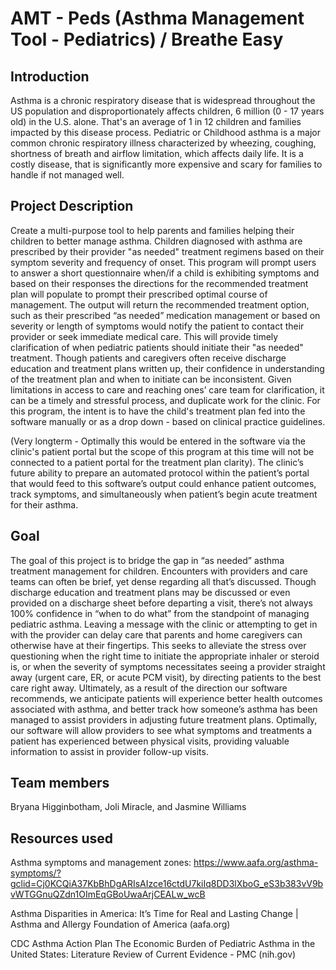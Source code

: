 # AMT - Peds (Asthma Management Tool - Pediatrics) / Breathe Easy
## Introduction 
Asthma is a chronic respiratory disease that is widespread throughout the US population and disproportionately affects children, 6 million (0 - 17 years old) in the U.S. alone. That's an average of 1 in 12 children and families impacted by this disease process. Pediatric or Childhood asthma is a major common chronic respiratory illness characterized by wheezing, coughing, shortness of breath and airflow limitation, which affects daily life. It is a costly disease, that is significantly more expensive and scary for families to handle if not managed well. 

## Project Description
Create a multi-purpose tool to help parents and families helping their children to better manage asthma. Children diagnosed with asthma are prescribed by their provider "as needed" treatment regimens based on their symptom severity and frequency of onset. This program will prompt users to answer a short questionnaire when/if a child is exhibiting symptoms and based on their responses the directions for the recommended treatment plan will populate to prompt their prescribed optimal course of management. The output will return the recommended treatment option, such as their prescribed “as needed” medication management or based on severity or length of symptoms would notify the patient to contact their provider or seek immediate medical care. This will provide timely clarification of when pediatric patients should initiate their "as needed" treatment. Though patients and caregivers often receive discharge education and treatment plans written up, their confidence in understanding of the treatment plan and when to initiate can be inconsistent. Given limitations in access to care and reaching ones’ care team for clarification, it can be a timely and stressful process, and duplicate work for the clinic. For this program, the intent is to have the child's treatment plan fed into the software manually or as a drop down - based on clinical practice guidelines. 

(Very longterm - Optimally this would be entered in the software via the clinic's patient portal but the scope of this program at this time will not be connected to a patient portal for the treatment plan clarity). The clinic’s future ability to prepare an automated protocol within the patient’s portal that would feed to this software’s output could enhance patient outcomes, track symptoms, and simultaneously when patient’s begin acute treatment for their asthma. 

## Goal
The goal of this project is to bridge the gap in “as needed” asthma treatment management for children. Encounters with providers and care teams can often be brief, yet dense regarding all that’s discussed. Though discharge education and treatment plans may be discussed or even provided on a discharge sheet before departing a visit, there’s not always 100% confidence in “when to do what” from the standpoint of managing pediatric asthma. Leaving a message with the clinic or attempting to get in with the provider can delay care that parents and home caregivers can otherwise have at their fingertips. This seeks to alleviate the stress over questioning when the right time to initiate the appropriate inhaler or steroid is, or when the severity of symptoms necessitates seeing a provider straight away (urgent care, ER, or acute PCM visit), by directing patients to the best care right away. Ultimately, as a result of the direction our software recommends, we anticipate patients will experience better health outcomes associated with asthma, and better track how someone’s asthma has been managed to assist providers in adjusting future treatment plans. Optimally, our software will allow providers to see what symptoms and treatments a patient has experienced between physical visits, providing valuable information to assist in provider follow-up visits.

## Team members
Bryana Higginbotham, Joli Miracle, and Jasmine Williams

## Resources used
Asthma symptoms and management zones: https://www.aafa.org/asthma-symptoms/?gclid=Cj0KCQiA37KbBhDgARIsAIzce16ctdU7kiIq8DD3lXboG_eS3b383vV9bvWTGGnuQZdn1OImEqGBoUwaArjCEALw_wcB

Asthma Disparities in America: It’s Time for Real and Lasting Change | Asthma and Allergy Foundation of America (aafa.org)

CDC Asthma Action Plan
The Economic Burden of Pediatric Asthma in the United States: Literature Review of Current Evidence - PMC (nih.gov)
